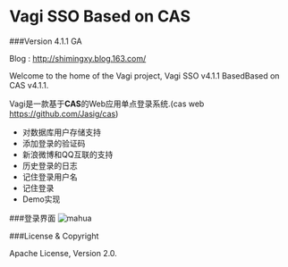 # Vagi SSO Based on CAS

###Version 4.1.1 GA

Blog : http://shimingxy.blog.163.com/

Welcome to the home of  the  Vagi project, Vagi SSO v4.1.1 BasedBased on CAS v4.1.1.  

Vagi是一款基于<strong>CAS</strong>的Web应用单点登录系统.(cas web https://github.com/Jasig/cas)

- 对数据库用户存储支持
- 添加登录的验证码
- 新浪微博和QQ互联的支持
- 历史登录的日志
- 记住登录用户名
- 记住登录
- Demo实现


###登录界面
![mahua](https://github.com/shimingxy/Vagi/raw/master/vagi-login.jpg)

###License & Copyright

Apache License, Version 2.0.

